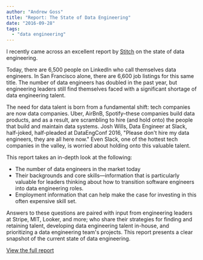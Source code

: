 ```yaml
---
author: "Andrew Goss"
title: "Report: The State of Data Engineering"
date: "2016-09-28"
tags:
  - "data engineering"
---
```

I recently came across an excellent report by <a href="https://www.stitchdata.com/company" target=_>Stitch</a> on the state of data engineering.

Today, there are 6,500 people on LinkedIn who call themselves data engineers. In San Francisco alone, there are 6,600 job listings for this same title. The number of data engineers has doubled in the past year, but engineering leaders still find themselves faced with a significant shortage of data engineering talent.

The need for data talent is born from a fundamental shift: tech companies are now data companies. Uber, AirBnB, Spotify–these companies build data products, and as a result, are scrambling to hire (and hold onto) the people that build and maintain data systems. Josh Wills, Data Engineer at Slack, half-joked, half-pleaded at DataEngConf 2016, "Please don't hire my data engineers, they are all here now." Even Slack, one of the hottest tech companies in the valley, is worried about holding onto this valuable talent.

This report takes an in-depth look at the following:

* The number of data engineers in the market today
* Their backgrounds and core skills—information that is particularly valuable for leaders thinking about how to transition software engineers into data engineering roles.
* Employment information that can help make the case for investing in this often expensive skill set.

Answers to these questions are paired with input from engineering leaders at Stripe, MIT, Looker, and more; who share their strategies for finding and retaining talent, developing data engineering talent in-house, and prioritizing a data engineering team's projects. This report presents a clear snapshot of the current state of data engineering.

<a href="https://www.stitchdata.com/resources/reports/the-state-of-data-engineering" class="btn" target="_blank">View the full report</a>